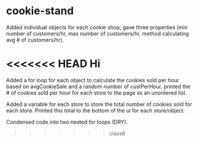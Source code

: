 # cookie-stand

Added individual objects for each cookie shop; gave three properties (min number of customers/hr, max number of customers/hr, method calculating avg # of customers/hr).

<<<<<<< HEAD
Hi
=======
Added a for loop for each object to calculate the cookies sold per hour based on avgCookieSale and a random number of custPerHour. printed the # of cookies sold per hour for each store to the page as an unordered list.

Added a variable for each store to store the total number of cookies sold for each store. Printed this total to the bottom of the ul for each store/object.

 Condensed code into two nested for loops (DRY).
>>>>>>> class6
